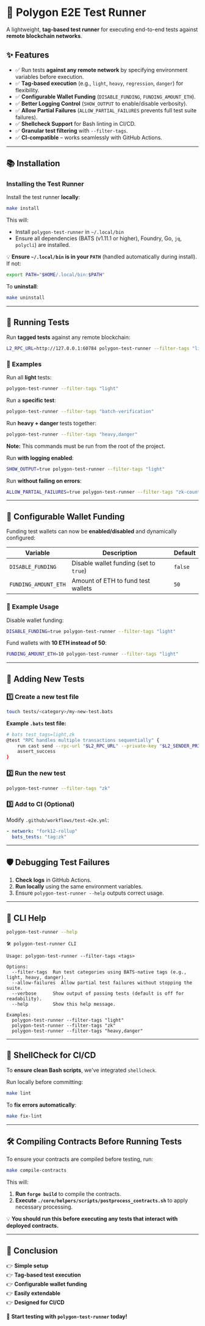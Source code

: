 # 🚀 Polygon E2E Test Runner

A lightweight, **tag-based test runner** for executing end-to-end tests against **remote blockchain networks**.

## ✨ Features

- ✅ Run tests **against any remote network** by specifying environment variables before execution.
- ✅ **Tag-based execution** (e.g., `light`, `heavy`, `regression`, `danger`) for flexibility.
- ✅ **Configurable Wallet Funding** (`DISABLE_FUNDING`, `FUNDING_AMOUNT_ETH`).
- ✅ **Better Logging Control** (`SHOW_OUTPUT` to enable/disable verbosity).
- ✅ **Allow Partial Failures** (`ALLOW_PARTIAL_FAILURES` prevents full test suite failures).
- ✅ **Shellcheck Support** for Bash linting in CI/CD.
- ✅ **Granular test filtering** with `--filter-tags`.
- ✅ **CI-compatible** – works seamlessly with GitHub Actions.

---

## 📚 Installation

### Installing the Test Runner

Install the test runner **locally**:

```sh
make install
```

This will:

- Install `polygon-test-runner` in `~/.local/bin`
- Ensure all dependencies (BATS (v1.11.1 or higher), Foundry, Go, `jq`, `polycli`) are installed.

💡 **Ensure `~/.local/bin` is in your `PATH`** (handled automatically during install). If not:

```sh
export PATH="$HOME/.local/bin:$PATH"
```

To **uninstall**:

```sh
make uninstall
```

---

## 🚀 Running Tests

Run **tagged tests** against any remote blockchain:

```sh
L2_RPC_URL=http://127.0.0.1:60784 polygon-test-runner --filter-tags "light"
```

### 🔹 Examples

Run all **light** tests:

```sh
polygon-test-runner --filter-tags "light"
```

Run a **specific test**:

```sh
polygon-test-runner --filter-tags "batch-verification"
```

Run **heavy + danger** tests together:

```sh
polygon-test-runner --filter-tags "heavy,danger"
```
**Note:** This commands must be run from the root of the project.

Run **with logging enabled**:

```sh
SHOW_OUTPUT=true polygon-test-runner --filter-tags "light"
```

Run **without failing on errors**:

```sh
ALLOW_PARTIAL_FAILURES=true polygon-test-runner --filter-tags "zk-counters"
```

---

## 🔧 Configurable Wallet Funding

Funding test wallets can now be **enabled/disabled** and dynamically configured:

| **Variable**            | **Description**                            | **Default** |
|-------------------------|--------------------------------|------------|
| `DISABLE_FUNDING`       | Disable wallet funding (set to `true`)  | `false`    |
| `FUNDING_AMOUNT_ETH`    | Amount of ETH to fund test wallets     | `50`       |

### 🔹 Example Usage

Disable wallet funding:
```sh
DISABLE_FUNDING=true polygon-test-runner --filter-tags "light"
```

Fund wallets with **10 ETH instead of 50**:
```sh
FUNDING_AMOUNT_ETH=10 polygon-test-runner --filter-tags "light"
```

---

## 📝 Adding New Tests

### 1️⃣ Create a new test file

```sh
touch tests/<category>/my-new-test.bats
```

**Example `.bats` test file:**

```bash
# bats test_tags=light,zk
@test "RPC handles multiple transactions sequentially" {
    run cast send --rpc-url "$L2_RPC_URL" --private-key "$L2_SENDER_PRIVATE_KEY" --create 0x600160015B810190630000000456
    assert_success
}
```

### 2️⃣ Run the new test

```sh
polygon-test-runner --filter-tags "zk"
```

### 3️⃣ Add to CI (Optional)

Modify `.github/workflows/test-e2e.yml`:

```yaml
- network: "fork12-rollup"
  bats_tests: "tag:zk"
```

---

## 🛡️ Debugging Test Failures

1. **Check logs** in GitHub Actions.
2. **Run locally** using the same environment variables.
3. Ensure `polygon-test-runner --help` outputs correct usage.

---

## 📃 CLI Help

```sh
polygon-test-runner --help
```

```
🛠️ polygon-test-runner CLI

Usage: polygon-test-runner --filter-tags <tags>

Options:
  --filter-tags  Run test categories using BATS-native tags (e.g., light, heavy, danger).
  --allow-failures  Allow partial test failures without stopping the suite.
  --verbose      Show output of passing tests (default is off for readability).
  --help         Show this help message.

Examples:
  polygon-test-runner --filter-tags "light"
  polygon-test-runner --filter-tags "zk"
  polygon-test-runner --filter-tags "heavy,danger"
```

---

## 💪 ShellCheck for CI/CD

To **ensure clean Bash scripts**, we've integrated `shellcheck`.

Run locally before committing:

```sh
make lint
```

To **fix errors automatically**:

```sh
make fix-lint
```

---

## 🛠️ Compiling Contracts Before Running Tests

To ensure your contracts are compiled before testing, run:

```sh
make compile-contracts
```

This will:

1. **Run `forge build`** to compile the contracts.
2. **Execute `./core/helpers/scripts/postprocess_contracts.sh`** to apply necessary processing.

💡 **You should run this before executing any tests that interact with deployed contracts.**

---

## 🌟 Conclusion

👉 **Simple setup**  
👉 **Tag-based test execution**  
👉 **Configurable wallet funding**  
👉 **Easily extendable**  
👉 **Designed for CI/CD**  

🚀 **Start testing with `polygon-test-runner` today!**
